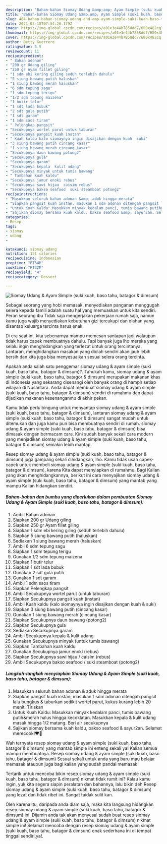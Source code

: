```yaml
---
description: "Bahan-bahan Siomay Udang &amp;amp; Ayam Simple (suki kuah, baso tahu, batagor &amp;amp; dimsum) Sederhana dan Mudah Dibuat"
title: "Bahan-bahan Siomay Udang &amp;amp; Ayam Simple (suki kuah, baso tahu, batagor &amp;amp; dimsum) Sederhana dan Mudah Dibuat"
slug: 484-bahan-bahan-siomay-udang-and-amp-ayam-simple-suki-kuah-baso-tahu-batagor-and-amp-dimsum-sederhana-dan-mudah-dibuat
date: 2021-03-18T07:54:26.179Z
image: https://img-global.cpcdn.com/recipes/a01e3e44b7858dd7/680x482cq70/siomay-udang-ayam-simple-suki-kuah-baso-tahu-batagor-dimsum-foto-resep-utama.jpg
thumbnail: https://img-global.cpcdn.com/recipes/a01e3e44b7858dd7/680x482cq70/siomay-udang-ayam-simple-suki-kuah-baso-tahu-batagor-dimsum-foto-resep-utama.jpg
cover: https://img-global.cpcdn.com/recipes/a01e3e44b7858dd7/680x482cq70/siomay-udang-ayam-simple-suki-kuah-baso-tahu-batagor-dimsum-foto-resep-utama.jpg
author: Betty Guerrero
ratingvalue: 3.9
reviewcount: 11
recipeingredient:
- " Bahan adonan"
- "200 gr Udang giling"
- "250 gr Ayam fillet giling"
- "1 sdm ebi kering giling seduh terlebih dahulu"
- "5 siung bawang putih haluskan"
- "1 siung bawang merah haluskan"
- "6 sdm tepung sagu"
- "1 sdm tepung terigu"
- "1/2 sdm tepung maizena"
- "1 butir telur"
- "1 sdt lada bubuk"
- "2 sdt gula putih"
- "1 sdt garam"
- "1 sdm saos tiram"
- " Pelengkap pangsit"
- "Secukupnya wortel parut untuk taburan"
- "Secukupnya pangsit kuah instan"
- " Kuah kaldu kalo siomaynya ingin disajikan dengan kuah  suki"
- "3 siung bawang putih cincang kasar"
- "1 siung bawang merah cincang kasar"
- "Secukupnya daun bawang potong2"
- "Secukupnya gula"
- "Secukupnya garam"
- "Secukupnya kepala  kulit udang"
- "Secukupnya minyak untuk tumis bawang"
- " Tambahan kuah kaldu"
- "Secukupnya jamur enoki rebus"
- "Secukupnya sawi hijau  caisim rebus"
- "Secukupnya bakso seafood  suki steamboat potong2"
recipeinstructions:
- "Masukkan seluruh bahan adonan &amp; aduk hingga merata"
- "Siapkan pangsit kuah instan, masukan 1 sdm adonan ditengah pangsit lalu bungkus &amp; taburkan sedikit wortel parut, kukus kurang lebih 20 menit. Tiriskan"
- "Untuk Kuah Kaldu: Masukkan minyak kedalam panci, tumis bawang putih&amp;merah halus hingga kecoklatan. Masukkan kepala &amp; kulit udang masak hingga 1/2 matang. Beri air secukupnya"
- "Sajikan siomay bersama kuah kaldu, bakso seafood &amp; sayur2an. Selamat merecook!❤️🥰"
categories:
- Resep
tags:
- siomay
- udang
- 

katakunci: siomay udang  
nutrition: 151 calories
recipecuisine: Indonesian
preptime: "PT34M"
cooktime: "PT32M"
recipeyield: "4"
recipecategory: Dessert

---
```



![Siomay Udang &amp; Ayam Simple (suki kuah, baso tahu, batagor &amp; dimsum)](https://img-global.cpcdn.com/recipes/a01e3e44b7858dd7/680x482cq70/siomay-udang-ayam-simple-suki-kuah-baso-tahu-batagor-dimsum-foto-resep-utama.jpg)

Sebagai seorang yang hobi memasak, menyediakan panganan menggugah selera kepada famili adalah suatu hal yang memuaskan untuk kita sendiri. Peran seorang ibu Tidak saja mengerjakan pekerjaan rumah saja, namun kamu juga wajib menyediakan kebutuhan gizi tercukupi dan olahan yang disantap keluarga tercinta harus enak.

Di era  saat ini, kita sebenarnya mampu memesan santapan jadi walaupun tidak harus capek membuatnya dahulu. Tapi banyak juga lho mereka yang selalu ingin menghidangkan yang terlezat untuk orang tercintanya. Lantaran, menghidangkan masakan yang diolah sendiri akan jauh lebih bersih dan kita juga bisa menyesuaikan sesuai selera orang tercinta. 



Apakah anda salah satu penggemar siomay udang &amp; ayam simple (suki kuah, baso tahu, batagor &amp; dimsum)?. Tahukah kamu, siomay udang &amp; ayam simple (suki kuah, baso tahu, batagor &amp; dimsum) merupakan makanan khas di Indonesia yang sekarang disenangi oleh banyak orang di hampir setiap wilayah di Nusantara. Anda dapat membuat siomay udang &amp; ayam simple (suki kuah, baso tahu, batagor &amp; dimsum) sendiri di rumahmu dan dapat dijadikan makanan kesenanganmu di akhir pekan.

Kamu tidak perlu bingung untuk menyantap siomay udang &amp; ayam simple (suki kuah, baso tahu, batagor &amp; dimsum), lantaran siomay udang &amp; ayam simple (suki kuah, baso tahu, batagor &amp; dimsum) sangat mudah untuk ditemukan dan juga kamu pun bisa membuatnya sendiri di rumah. siomay udang &amp; ayam simple (suki kuah, baso tahu, batagor &amp; dimsum) bisa dimasak dengan bermacam cara. Kini sudah banyak sekali cara modern yang menjadikan siomay udang &amp; ayam simple (suki kuah, baso tahu, batagor &amp; dimsum) semakin lebih mantap.

Resep siomay udang &amp; ayam simple (suki kuah, baso tahu, batagor &amp; dimsum) juga gampang sekali dihidangkan, lho. Kamu tidak usah capek-capek untuk membeli siomay udang &amp; ayam simple (suki kuah, baso tahu, batagor &amp; dimsum), karena Kita dapat menyiapkan di rumahmu. Bagi Kalian yang akan menghidangkannya, berikut ini cara menyajikan siomay udang &amp; ayam simple (suki kuah, baso tahu, batagor &amp; dimsum) yang mantab yang mampu Kalian hidangkan sendiri.

<!--inarticleads1-->

##### Bahan-bahan dan bumbu yang diperlukan dalam pembuatan Siomay Udang &amp; Ayam Simple (suki kuah, baso tahu, batagor &amp; dimsum):

1. Ambil  Bahan adonan
1. Siapkan 200 gr Udang giling
1. Siapkan 250 gr Ayam fillet giling
1. Siapkan 1 sdm ebi kering giling (seduh terlebih dahulu)
1. Siapkan 5 siung bawang putih (haluskan)
1. Sediakan 1 siung bawang merah (haluskan)
1. Ambil 6 sdm tepung sagu
1. Siapkan 1 sdm tepung terigu
1. Gunakan 1/2 sdm tepung maizena
1. Siapkan 1 butir telur
1. Siapkan 1 sdt lada bubuk
1. Gunakan 2 sdt gula putih
1. Gunakan 1 sdt garam
1. Ambil 1 sdm saos tiram
1. Siapkan  Pelengkap pangsit
1. Ambil Secukupnya wortel parut (untuk taburan)
1. Siapkan Secukupnya pangsit kuah (instan)
1. Ambil  Kuah kaldu (kalo siomaynya ingin disajikan dengan kuah &amp; suki)
1. Siapkan 3 siung bawang putih (cincang kasar)
1. Gunakan 1 siung bawang merah (cincang kasar)
1. Siapkan Secukupnya daun bawang (potong2)
1. Siapkan Secukupnya gula
1. Sediakan Secukupnya garam
1. Ambil Secukupnya kepala &amp; kulit udang
1. Gunakan Secukupnya minyak (untuk tumis bawang)
1. Siapkan  Tambahan kuah kaldu
1. Gunakan Secukupnya jamur enoki (rebus)
1. Siapkan Secukupnya sawi hijau / caisim (rebus)
1. Ambil Secukupnya bakso seafood / suki steamboat (potong2)




<!--inarticleads2-->

##### Langkah-langkah menyiapkan Siomay Udang &amp; Ayam Simple (suki kuah, baso tahu, batagor &amp; dimsum):

1. Masukkan seluruh bahan adonan &amp; aduk hingga merata
1. Siapkan pangsit kuah instan, masukan 1 sdm adonan ditengah pangsit lalu bungkus &amp; taburkan sedikit wortel parut, kukus kurang lebih 20 menit. Tiriskan
1. Untuk Kuah Kaldu: Masukkan minyak kedalam panci, tumis bawang putih&amp;merah halus hingga kecoklatan. Masukkan kepala &amp; kulit udang masak hingga 1/2 matang. Beri air secukupnya
1. Sajikan siomay bersama kuah kaldu, bakso seafood &amp; sayur2an. Selamat merecook!❤️🥰




Wah ternyata resep siomay udang &amp; ayam simple (suki kuah, baso tahu, batagor &amp; dimsum) yang mantab simple ini enteng sekali ya! Kalian semua mampu membuatnya. Resep siomay udang &amp; ayam simple (suki kuah, baso tahu, batagor &amp; dimsum) Sesuai sekali untuk anda yang baru mau belajar memasak ataupun juga bagi kalian yang sudah pandai memasak.

Tertarik untuk mencoba bikin resep siomay udang &amp; ayam simple (suki kuah, baso tahu, batagor &amp; dimsum) nikmat tidak rumit ini? Kalau kamu ingin, yuk kita segera siapin peralatan dan bahannya, lalu bikin deh Resep siomay udang &amp; ayam simple (suki kuah, baso tahu, batagor &amp; dimsum) yang lezat dan tidak ribet ini. Sangat taidak sulit kan. 

Oleh karena itu, daripada anda diam saja, maka kita langsung hidangkan resep siomay udang &amp; ayam simple (suki kuah, baso tahu, batagor &amp; dimsum) ini. Dijamin anda tak akan menyesal sudah buat resep siomay udang &amp; ayam simple (suki kuah, baso tahu, batagor &amp; dimsum) nikmat simple ini! Selamat mencoba dengan resep siomay udang &amp; ayam simple (suki kuah, baso tahu, batagor &amp; dimsum) enak sederhana ini di tempat tinggal sendiri,ya!.

